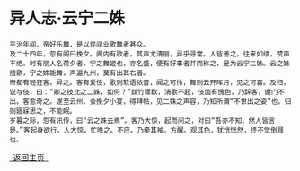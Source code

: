 ﻿# 异人志·云宁二姝

    平治年间，帝好乐舞，是以民间业歌舞者甚众。 	
    及二十四年，忽有阁曰挽夕。阁内有歌者，其声尤清丽，异乎寻常。人皆善之，往来如缕，赞声不绝。时有丽人名荷夕者，宁之舞姬也，亦名盛，便有好事者并而称之，是为云宁二姝。云之姝擅歌，宁之姝能舞，声遍九州，莫有出其右者。 	
    帝都有轻狂客，异之。客有爱伎，歌则软语侬音，闻之可怜，舞则云开晖月，见之可喜。及归，说与伎，曰：“卿之技比之二姝，如何？”丝竹骤歇，清歌不起，伎面有愧色，乃辞客，谢门不出。客愈奇之。遂至云州，会挽夕小宴，得拜帖，见二姝之声容，乃知所谓“不世出之姿”也。归则寤寐思之，不能眠。 	
    岁暮之际，忽有讯传，曰“云之姝去焉”。客乃大惊，起而问之，对曰“吾亦不知，然人皆言是。”客起身欲行。人大惊，忙唤之。不应。乃牵其袖。方醒。观其色，犹恍恍然，终不觉倒屐也。 	



[-返回主页-](README.md)